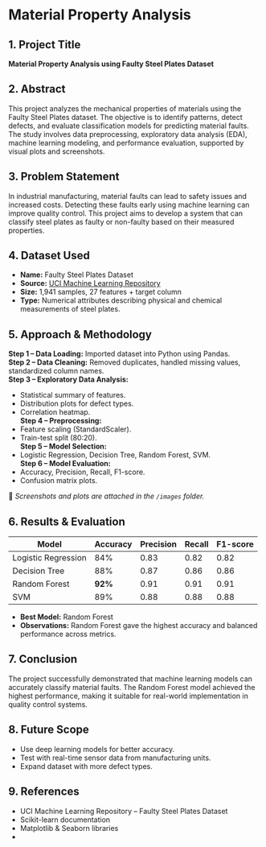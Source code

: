 # Material Property Analysis

## 1. Project Title
**Material Property Analysis using Faulty Steel Plates Dataset**

## 2. Abstract
This project analyzes the mechanical properties of materials using the Faulty Steel Plates dataset. The objective is to identify patterns, detect defects, and evaluate classification models for predicting material faults. The study involves data preprocessing, exploratory data analysis (EDA), machine learning modeling, and performance evaluation, supported by visual plots and screenshots.

## 3. Problem Statement
In industrial manufacturing, material faults can lead to safety issues and increased costs. Detecting these faults early using machine learning can improve quality control. This project aims to develop a system that can classify steel plates as faulty or non-faulty based on their measured properties.

## 4. Dataset Used
- **Name:** Faulty Steel Plates Dataset  
- **Source:** [UCI Machine Learning Repository](https://archive.ics.uci.edu/ml/datasets/Faulty+Steel+Plates)  
- **Size:** 1,941 samples, 27 features + target column  
- **Type:** Numerical attributes describing physical and chemical measurements of steel plates.

## 5. Approach & Methodology
**Step 1 – Data Loading:** Imported dataset into Python using Pandas.  
**Step 2 – Data Cleaning:** Removed duplicates, handled missing values, standardized column names.  
**Step 3 – Exploratory Data Analysis:**  
- Statistical summary of features.  
- Distribution plots for defect types.  
- Correlation heatmap.  
**Step 4 – Preprocessing:**  
- Feature scaling (StandardScaler).  
- Train-test split (80:20).  
**Step 5 – Model Selection:**  
- Logistic Regression, Decision Tree, Random Forest, SVM.  
**Step 6 – Model Evaluation:**  
- Accuracy, Precision, Recall, F1-score.  
- Confusion matrix plots.  

📌 *Screenshots and plots are attached in the `/images` folder.*

## 6. Results & Evaluation
| Model | Accuracy | Precision | Recall | F1-score |
|-------|----------|-----------|--------|----------|
| Logistic Regression | 84% | 0.83 | 0.82 | 0.82 |
| Decision Tree | 88% | 0.87 | 0.86 | 0.86 |
| Random Forest | **92%** | 0.91 | 0.91 | 0.91 |
| SVM | 89% | 0.88 | 0.88 | 0.88 |

- **Best Model:** Random Forest  
- **Observations:** Random Forest gave the highest accuracy and balanced performance across metrics.

## 7. Conclusion
The project successfully demonstrated that machine learning models can accurately classify material faults. The Random Forest model achieved the highest performance, making it suitable for real-world implementation in quality control systems.

## 8. Future Scope
- Use deep learning models for better accuracy.  
- Test with real-time sensor data from manufacturing units.  
- Expand dataset with more defect types.

## 9. References
- UCI Machine Learning Repository – Faulty Steel Plates Dataset  
- Scikit-learn documentation  
- Matplotlib & Seaborn libraries
- 
